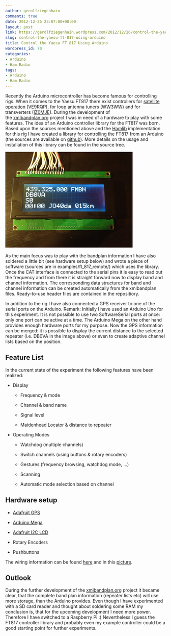 ```yaml
---
author: gerolfziegenhain
comments: true
date: 2012-12-26 23:07:00+00:00
layout: post
link: https://gerolfziegenhain.wordpress.com/2012/12/26/control-the-yaesu-ft-817-using-arduino/
slug: control-the-yaesu-ft-817-using-arduino
title: Control the Yaesu FT 817 Using Arduino
wordpress_id: 70
categories:
- Arduino
- Ham Radio
tags:
- Arduino
- Ham Radio
---
```


Recently the Arduino microcontroller has become famous for controlling rigs. When it comes to the Yaesu FT817 there exist controllers for [satellite operation](http://code.google.com/p/qrptracker/) (VE9RQP), for loop antenna tuners ([WW3WW](http://www.alain.it/2012/02/10/ft-817-automatic-loop/)) and for transverters ([IZ0MJE](http://tarapippo.blogspot.it/2011/06/interfaccia-ft817-transverter-con_18.html)). During the development of the [xmlbandplan.org](http://xmlbandplan.org/) project I was in need of a hardware to play with some features. The idea of an Arduino controller library for the FT817 was born. Based upon the sources mentioned above and the [Hamlib](http://sourceforge.net/apps/mediawiki/hamlib/index.php?title=Main_Page) implementation for this rig I have created a library for controlling the FT817 from an Arduino (the sources are available on [github](http://8ch9azbsfifz.github.com/arduino_ft817/)). More details on the usage and installation of this library can be found in the source tree.


![Arduino Controller for FT817 with GPS](prototype.png)




As the main focus was to play with the bandplan information I have also soldered a little bit (see hardware setup below) and wrote a piece of software (sources are in examples/ft_817_remote/) which uses the library. Once the CAT interface is connected to the serial pins it is easy to read out the frequency and from there it is straight forward now to display band and channel information. The corresponding data structures for band and channel information can be created automatically from the xmlbandplan files. Ready-to-use header files are contained in the repositiory.

In addition to the rig I have also connected a GPS receiver to one of the serial ports on the Arduino. Remark: Initially I have used an Arduino Uno for this experiment. It is not possible to use two SoftwareSerial ports at once: only one port can be active at a time. The Arduino Mega on the other hand provides enough hardware ports for my purpose. Now the GPS information can be merged: it is possible to display the current distance to the selected repeater (i.e. DB0VA in the image above) or even to create adaptive channel lists based on the position.


## Feature List


In the current state of the experiment the following features have been realized:



	
  * Display

	
    * Frequency & mode

	
    * Channel & band name

	
    * Signal level

	
    * Maidenhead Locator & distance to repeater




	
  * Operating Modes

	
    * Watchdog (multiple channels)

	
    * Switch channels (using buttons & rotary encoders)

	
    * Gestures (frequency browsing, watchdog mode, ...)

	
    * Scanning

	
    * Automatic mode selection based on channel







## Hardware setup





	
  * [Adafruit GPS](http://www.watterott.com/de/Adafruit-Ultimate-GPS-Breakout-66-channel)

	
  * [Arduino Mega](http://arduino.cc/en/Main/ArduinoBoardADK)

	
  * [Adafruit I2C LCD](http://www.watterott.com/de/Adafruit-I2C-Controlled-Keypad-Shield-Kit-for-16x2-LCD)

	
  * Rotary Encoders

	
  * Pushbuttons


The wiring information can be found [here](https://raw.github.com/8cH9azbsFifZ/arduino_ft817/master/hardware/wiring.txt) and in this [picture](https://raw.github.com/8cH9azbsFifZ/arduino_ft817/master/hardware/wiring.png).


## Outlook


During the further development of the [xmlbandplan.org](http://xmlbandplan.org/) project it became clear, that the complete band plan information (repeater lists etc) will use more storage, than the Arduino provides. Even though I have experimented with a SD card reader and thought about soldering some RAM my conclusion is, that for the upcoming development I need more power. Therefore I have switched to a Raspberry Pi :) Nevertheless I guess the FT817 controller library and probably even my example controller could be a good starting point for further experiments.

